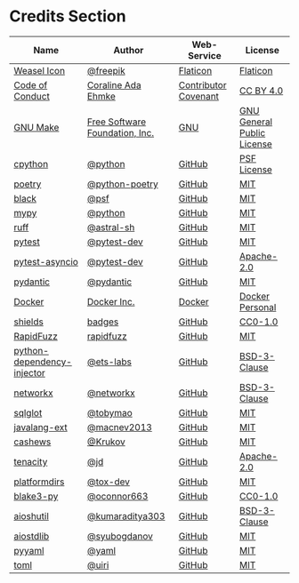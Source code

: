 # Credits Section

| Name                              | Author                                | Web-Service                 | License                           |
|-----------------------------------|---------------------------------------|-----------------------------|-----------------------------------|
| [Weasel Icon][001]                | [@freepik][002]                       | [Flaticon][003]             | [Flaticon][004]                   |
| [Code of Conduct][005]            | [Coraline Ada Ehmke][006]             | [Contributor Covenant][007] | [CC BY 4.0][008]                  |
| [GNU Make][009]                   | [Free Software Foundation, Inc.][010] | [GNU][011]                  | [GNU General Public License][012] |
| [cpython][013]                    | [@python][014]                        | [GitHub][015]               | [PSF License][016]                |
| [poetry][017]                     | [@python-poetry][018]                 | [GitHub][019]               | [MIT][020]                        |
| [black][021]                      | [@psf][022]                           | [GitHub][023]               | [MIT][024]                        |
| [mypy][025]                       | [@python][026]                        | [GitHub][027]               | [MIT][028]                        |
| [ruff][029]                       | [@astral-sh][030]                     | [GitHub][031]               | [MIT][032]                        |
| [pytest][033]                     | [@pytest-dev][034]                    | [GitHub][035]               | [MIT][036]                        |
| [pytest-asyncio][037]             | [@pytest-dev][038]                    | [GitHub][039]               | [Apache-2.0][040]                 |
| [pydantic][041]                   | [@pydantic][042]                      | [GitHub][043]               | [MIT][044]                        |
| [Docker][045]                     | [Docker Inc.][046]                    | [Docker][047]               | [Docker Personal][048]            |
| [shields][049]                    | [badges][050]                         | [GitHub][051]               | [CC0-1.0][052]                    |
| [RapidFuzz][053]                  | [rapidfuzz][054]                      | [GitHub][055]               | [MIT][056]                        |
| [python-dependency-injector][057] | [@ets-labs][058]                      | [GitHub][059]               | [BSD-3-Clause][060]               |
| [networkx][061]                   | [@networkx][062]                      | [GitHub][063]               | [BSD-3-Clause][064]               |
| [sqlglot][065]                    | [@tobymao][066]                       | [GitHub][067]               | [MIT][068]                        |
| [javalang-ext][069]               | [@macnev2013][070]                    | [GitHub][071]               | [MIT][072]                        |
| [cashews][073]                    | [@Krukov][074]                        | [GitHub][075]               | [MIT][076]                        |
| [tenacity][077]                   | [@jd][078]                            | [GitHub][079]               | [Apache-2.0][080]                 |
| [platformdirs][081]               | [@tox-dev][082]                       | [GitHub][083]               | [MIT][084]                        |
| [blake3-py][085]                  | [@oconnor663][086]                    | [GitHub][087]               | [CC0-1.0][088]                    |
| [aioshutil][089]                  | [@kumaraditya303][090]                | [GitHub][091]               | [BSD-3-Clause][092]               |
| [aiostdlib][093]                  | [@syubogdanov][094]                   | [GitHub][095]               | [MIT][096]                        |
| [pyyaml][097]                     | [@yaml][098]                          | [GitHub][099]               | [MIT][100]                        |
| [toml][101]                       | [@uiri][102]                          | [GitHub][103]               | [MIT][104]                        |

[001]: https://www.flaticon.com/free-icon/weasel_334982
[002]: https://www.flaticon.com/authors/freepik
[003]: https://www.flaticon.com/
[004]: https://www.freepikcompany.com/legal

[005]: https://www.contributor-covenant.org/version/2/1/code_of_conduct
[006]: https://where.coraline.codes
[007]: https://www.contributor-covenant.org
[008]: https://github.com/EthicalSource/contributor_covenant/blob/release/LICENSE.md

[009]: https://www.gnu.org/software/make
[010]: https://www.gnu.org/software/make/#mission-statement
[011]: https://www.gnu.org/
[012]: https://www.gnu.org/licenses/gpl-3.0.en.html

[013]: https://github.com/python/cpython
[014]: https://github.com/python
[015]: https://github.com/
[016]: https://github.com/python/cpython/blob/main/LICENSE

[017]: https://github.com/python-poetry/poetry
[018]: https://github.com/python-poetry
[019]: https://github.com/
[020]: https://github.com/python-poetry/poetry/blob/main/LICENSE

[021]: https://github.com/psf/black
[022]: https://github.com/psf
[023]: https://github.com/
[024]: https://github.com/psf/black/blob/main/LICENSE

[025]: https://github.com/python/mypy
[026]: https://github.com/python
[027]: https://github.com/
[028]: https://github.com/python/mypy/blob/master/LICENSE

[029]: https://github.com/astral-sh/ruff
[030]: https://github.com/astral-sh
[031]: https://github.com/
[032]: https://github.com/astral-sh/ruff/blob/main/LICENSE

[033]: https://github.com/pytest-dev/pytest
[034]: https://github.com/pytest-dev
[035]: https://github.com/
[036]: https://github.com/pytest-dev/pytest/blob/main/LICENSE

[037]: https://github.com/pytest-dev/pytest-asyncio
[038]: https://github.com/pytest-dev
[039]: https://github.com/
[040]: https://github.com/pytest-dev/pytest-asyncio/blob/main/LICENSE

[041]: https://github.com/pydantic/pydantic
[042]: https://github.com/pydantic
[043]: https://github.com/
[044]: https://github.com/pydantic/pydantic/blob/main/LICENSE

[045]: https://www.docker.com/
[046]: https://www.docker.com/company
[047]: https://www.docker.com/
[048]: https://www.docker.com/products/personal

[049]: https://github.com/badges/shields
[050]: https://github.com/badges
[051]: https://github.com/
[052]: https://github.com/badges/shields/blob/master/LICENSE

[053]: https://github.com/rapidfuzz/RapidFuzz
[054]: https://github.com/rapidfuzz
[055]: https://github.com/
[056]: https://github.com/rapidfuzz/RapidFuzz/blob/main/LICENSE

[057]: https://github.com/ets-labs/python-dependency-injector
[058]: https://github.com/ets-labs
[059]: https://github.com/
[060]: https://github.com/ets-labs/python-dependency-injector/blob/master/LICENSE.rst

[061]: https://github.com/networkx/networkx
[062]: https://github.com/networkx
[063]: https://github.com/
[064]: https://github.com/networkx/networkx/blob/main/LICENSE.txt

[065]: https://github.com/tobymao/sqlglot
[066]: https://github.com/tobymao
[067]: https://github.com/
[068]: https://github.com/tobymao/sqlglot/blob/main/LICENSE

[069]: https://github.com/macnev2013/javalang-ext
[070]: https://github.com/macnev2013
[071]: https://github.com/
[072]: https://github.com/macnev2013/javalang-ext/blob/master/LICENSE.txt

[073]: https://github.com/Krukov/cashews
[074]: https://github.com/Krukov
[075]: https://github.com/
[076]: https://github.com/Krukov/cashews/blob/master/LICENSE

[077]: https://github.com/jd/tenacity
[078]: https://github.com/jd
[079]: https://github.com/
[080]: https://github.com/jd/tenacity/blob/main/LICENSE

[081]: https://github.com/tox-dev/platformdirs
[082]: https://github.com/tox-dev
[083]: https://github.com/
[084]: https://github.com/tox-dev/platformdirs/blob/main/LICENSE

[085]: https://github.com/oconnor663/blake3-py
[086]: https://github.com/oconnor663
[087]: https://github.com/
[088]: https://github.com/oconnor663/blake3-py/blob/master/LICENSE

[089]: https://github.com/kumaraditya303/aioshutil
[090]: https://github.com/kumaraditya303
[091]: https://github.com/
[092]: https://github.com/kumaraditya303/aioshutil/blob/master/LICENSE.md

[093]: https://github.com/syubogdanov/aiostdlib
[094]: https://github.com/syubogdanov
[095]: https://github.com/
[096]: https://github.com/syubogdanov/aiostdlib/blob/main/LICENSE

[097]: https://github.com/yaml/pyyaml
[098]: https://github.com/yaml
[099]: https://github.com/
[100]: https://github.com/yaml/pyyaml/blob/main/LICENSE

[101]: https://github.com/uiri/toml
[102]: https://github.com/uiri
[103]: https://github.com/
[104]: https://github.com/uiri/toml/blob/master/LICENSE
